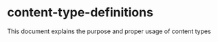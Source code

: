 content-type-definitions
========================

This document explains the purpose and proper usage of content types

